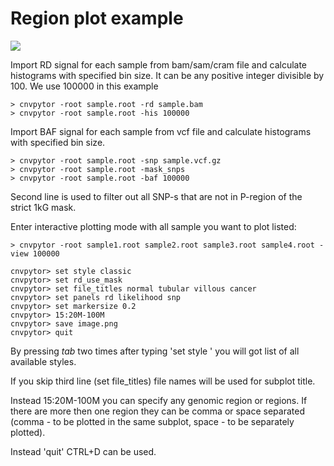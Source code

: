 # Region plot example

<img src="https://raw.githubusercontent.com/abyzovlab/CNVpytor/master/imgs/region.png">

Import RD signal for each sample from bam/sam/cram file and calculate histograms with specified bin size. 
It can be any positive integer divisible by 100. We use 100000 in this example

```
> cnvpytor -root sample.root -rd sample.bam
> cnvpytor -root sample.root -his 100000
```

Import BAF signal for each sample from vcf file and calculate histograms with specified bin size. 

```
> cnvpytor -root sample.root -snp sample.vcf.gz
> cnvpytor -root sample.root -mask_snps
> cnvpytor -root sample.root -baf 100000
```
Second line is used to filter out all SNP-s that are not in P-region of the strict 1kG mask.

Enter interactive plotting mode with all sample you want to plot listed:
```
> cnvpytor -root sample1.root sample2.root sample3.root sample4.root -view 100000

cnvpytor> set style classic
cnvpytor> set rd_use_mask
cnvpytor> set file_titles normal tubular villous cancer
cnvpytor> set panels rd likelihood snp
cnvpytor> set markersize 0.2
cnvpytor> 15:20M-100M
cnvpytor> save image.png
cnvpytor> quit
```

By pressing *tab* two times after typing 'set style ' you will got list of all available styles.

If you skip third line (set file_titles) file names will be used for subplot title.

Instead 15:20M-100M you can specify any genomic region or regions. 
If there are more then one region they can be comma or space separated 
(comma - to be plotted in the same subplot, space - to be separately plotted).

Instead 'quit' CTRL+D can be used.
